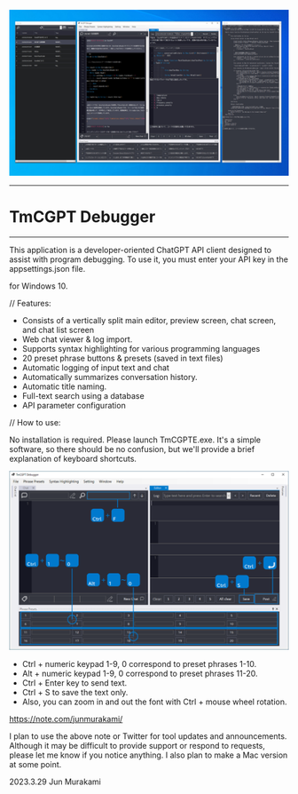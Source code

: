 ![Screenshot](./docs/images/screenshot_v01.jpg)

------------------------

# TmCGPT Debugger

------------------------

This application is a developer-oriented ChatGPT API client designed to assist with program debugging. To use it, you must enter your API key in the appsettings.json file.

for Windows 10.

// Features:

- Consists of a vertically split main editor, preview screen, chat screen, and chat list screen
- Web chat viewer & log import.
- Supports syntax highlighting for various programming languages
- 20 preset phrase buttons & presets (saved in text files)
- Automatic logging of input text and chat
- Automatically summarizes conversation history.
- Automatic title naming.
- Full-text search using a database
- API parameter configuration


// How to use:

No installation is required. Please launch TmCGPTE.exe.
It's a simple software, so there should be no confusion, but we'll provide a brief explanation of keyboard shortcuts.

![Screenshot](./docs/images/TmcGPTD_SC.png)
- Ctrl + numeric keypad 1-9, 0 correspond to preset phrases 1-10.
- Alt + numeric keypad 1-9, 0 correspond to preset phrases 11-20.
- Ctrl + Enter key to send text.
- Ctrl + S to save the text only.
- Also, you can zoom in and out the font with Ctrl + mouse wheel rotation.



https://note.com/junmurakami/

I plan to use the above note or Twitter for tool updates and announcements. Although it may be difficult to provide support or respond to requests, please let me know if you notice anything. I also plan to make a Mac version at some point.

2023.3.29 Jun Murakami